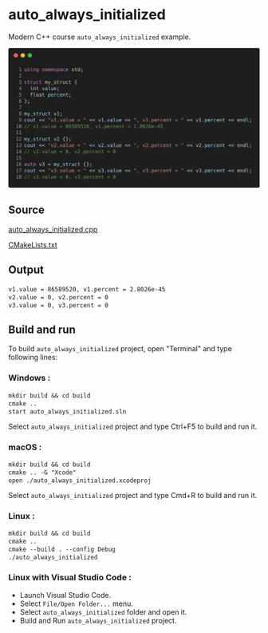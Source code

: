 # auto_always_initialized

Modern C++ course `auto_always_initialized` example.

![auto_always_initialized](../../../../docs/pictures/language_basics/auto_always_initialized.png)

## Source

[auto_always_initialized.cpp](auto_always_initialized.cpp)

[CMakeLists.txt](CMakeLists.txt)

## Output

```
v1.value = 86589520, v1.percent = 2.8026e-45
v2.value = 0, v2.percent = 0
v3.value = 0, v3.percent = 0
```

## Build and run

To build `auto_always_initialized` project, open "Terminal" and type following lines:

### Windows :

``` shell
mkdir build && cd build
cmake .. 
start auto_always_initialized.sln
```

Select `auto_always_initialized` project and type Ctrl+F5 to build and run it.

### macOS :

``` shell
mkdir build && cd build
cmake .. -G "Xcode"
open ./auto_always_initialized.xcodeproj
```

Select `auto_always_initialized` project and type Cmd+R to build and run it.

### Linux :

``` shell
mkdir build && cd build
cmake .. 
cmake --build . --config Debug
./auto_always_initialized
```

### Linux with Visual Studio Code :

* Launch Visual Studio Code.
* Select `File/Open Folder...` menu.
* Select `auto_always_initialized` folder and open it.
* Build and Run `auto_always_initialized` project.
